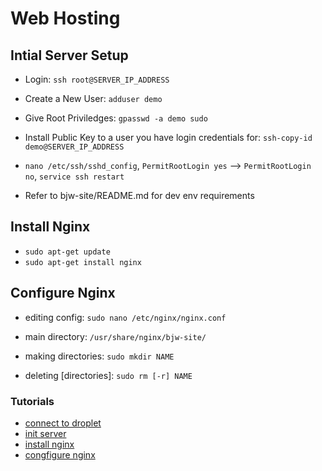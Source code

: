 # Web Hosting

## Intial Server Setup

- Login: `ssh root@SERVER_IP_ADDRESS`
- Create a New User: `adduser demo`
- Give Root Priviledges: `gpasswd -a demo sudo`
- Install Public Key to a user you have login credentials for: `ssh-copy-id demo@SERVER_IP_ADDRESS`
- `nano /etc/ssh/sshd_config`, `PermitRootLogin yes` --> `PermitRootLogin no`, `service ssh restart`

- Refer to bjw-site/README.md for dev env requirements

## Install Nginx

- `sudo apt-get update`
- `sudo apt-get install nginx`

## Configure Nginx

- editing config: `sudo nano /etc/nginx/nginx.conf`
- main directory: `/usr/share/nginx/bjw-site/`

- making directories: `sudo mkdir NAME`
- deleting [directories]: `sudo rm [-r] NAME`

### Tutorials

- [connect to droplet](https://www.digitalocean.com/community/tutorials/how-to-connect-to-your-droplet-with-ssh)
- [init server](https://www.digitalocean.com/community/tutorials/initial-server-setup-with-ubuntu-14-04)
- [install nginx](https://www.digitalocean.com/community/tutorials/how-to-install-nginx-on-ubuntu-14-04-lts?utm_source=Customerio&utm_medium=Email_Internal&utm_campaign=Email_UbuntuDistroApacheWelcome)
- [congfigure nginx](https://www.youtube.com/watch?v=7QXnk8emzOU)


